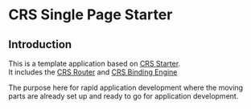 # CRS Single Page Starter

## Introduction

This is a template application based on [CRS Starter](https://github.com/caperaven/crs-starter).  
It includes the [CRS Router](https://www.npmjs.com/package/crs-router) and [CRS Binding Engine](https://www.npmjs.com/package/crs-binding)

The purpose here for rapid application development where the moving parts are already set up and ready to go for application development.
